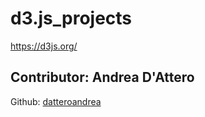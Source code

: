 # d3.js_projects
https://d3js.org/ 
## Contributor: Andrea D'Attero
Github: [datteroandrea](https://github.com/datteroandrea)
